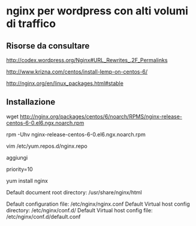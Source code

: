 ﻿# nginx per wordpress con alti volumi di traffico

## Risorse da consultare
http://codex.wordpress.org/Nginx#URL_Rewrites_.2F_Permalinks

http://www.krizna.com/centos/install-lemp-on-centos-6/

http://nginx.org/en/linux_packages.html#stable

## Installazione

wget http://nginx.org/packages/centos/6/noarch/RPMS/nginx-release-centos-6-0.el6.ngx.noarch.rpm

rpm -Uhv nginx-release-centos-6-0.el6.ngx.noarch.rpm

vim /etc/yum.repos.d/nginx.repo

aggiungi 

priority=10

yum install nginx

Default document root directory: /usr/share/nginx/html

Default configuration file: /etc/nginx/nginx.conf
Default Virtual host config directory: /etc/nginx/conf.d/
Default Virtual host config file: /etc/nginx/conf.d/default.conf

